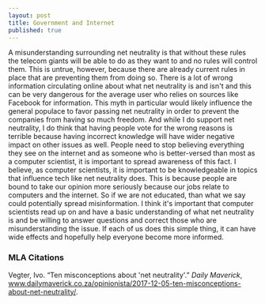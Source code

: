 ```yaml
---
layout: post
title: Government and Internet
published: true
---
```


A misunderstanding surrounding net neutrality is that without these rules the telecom giants will be able to do as they want to and no rules will control them. This is untrue, however, because there are already current rules in place that are preventing them from doing so. There is a lot of wrong information circulating online about what net neutrality is and isn't and this can be very dangerous for the average user who relies on sources like Facebook for information. This myth in particular would likely influence the general populace to favor passing net neutrality in order to prevent the companies from having so much freedom. And while I do support net neutrality, I do think that having people vote for the wrong reasons is terrible because having incorrect knowledge will have wider negative impact on other issues as well. People need to stop believing everything they see on the internet and as someone who is better-versed than most as a computer scientist, it is important to spread awareness of this fact. I believe, as computer scientists, it is important to be knowledgeable in topics that influence tech like net neutrality does. This is because people are bound to take our opinion more seriously because our jobs relate to computers and the internet. So if we are not educated, than what we say could potentially spread misinformation. I think it's important that computer scientists read up on and have a basic understanding of what net neutrality is and be willing to answer questions and correct those who are misunderstanding the issue. If each of us does this simple thing, it can have wide effects and hopefully help everyone become more informed.

### MLA Citations
Vegter, Ivo. “Ten misconceptions about 'net neutrality'.” *Daily Maverick*, www.dailymaverick.co.za/opinionista/2017-12-05-ten-misconceptions-about-net-neutrality/.
